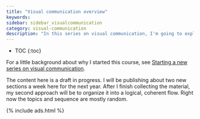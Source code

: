 ```yaml
---
title: "Visual communication overview"
keywords:
sidebar: sidebar_visualcommunication
category: visual-communication
description: "In this series on visual communication, I'm going to explore in a variety of topics in visual communication, such as screenshots, diagrams, concept illustrations, SVG graphics, translation, image file management, graphics programs, getting professional-looking images, images on mobile displays, print versus online images, design principles, and more."
---
```


* TOC
{:toc}

For a little background about why I started this course, see [Starting a new series on visual communication](/2016/03/12/new-series-on-visual-communication/).

The content here is a draft in progress. I will be publishing about two new sections a week here for the next year. After I finish collecting the material, my second approach will be to organize it into a logical, coherent flow. Right now the topics and sequence are mostly random.

{% include ads.html %}
